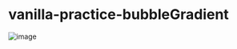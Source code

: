 # vanilla-practice-bubbleGradient

![image](https://user-images.githubusercontent.com/64809211/169723076-aae88539-3293-4c34-a2b6-38d942a7bca5.png)
